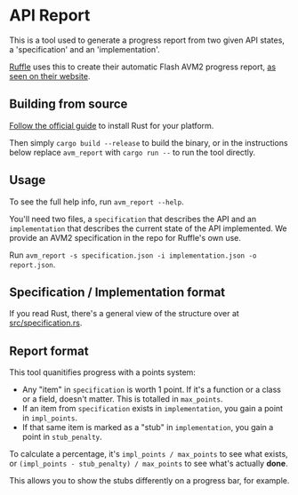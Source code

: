 # API Report

This is a tool used to generate a progress report from two given API states, a 'specification' and an 'implementation'.

[Ruffle](https://github.com/ruffle-rs/ruffle/) uses this to create their automatic Flash AVM2 progress report,
[as seen on their website](https://ruffle.rs/avm2.html).

## Building from source

[Follow the official guide](https://www.rust-lang.org/tools/install) to install Rust for your platform.

Then simply `cargo build --release` to build the binary,
or in the instructions below replace `avm_report` with `cargo run --` to run the tool directly.

## Usage

To see the full help info, run `avm_report --help`.

You'll need two files, a `specification` that describes the API and an `implementation` that describes the current state
of the API implemented. We provide an AVM2 specification in the repo for Ruffle's own use.

Run `avm_report -s specification.json -i implementation.json -o report.json`.

## Specification / Implementation format

If you read Rust, there's a general view of the structure over at [src/specification.rs](src/specification.rs).

## Report format

This tool quanitifies progress with a points system:
- Any "item" in `specification` is worth 1 point. If it's a function or a class or a field, doesn't matter. This is totalled in `max_points`.
- If an item from `specification` exists in `implementation`, you gain a point in `impl_points`.
- If that same item is marked as a "stub" in `implementation`, you gain a point in `stub_penalty`.

To calculate a percentage, it's `impl_points / max_points` to see what exists, or `(impl_points - stub_penalty) / max_points` to see what's actually **done**.

This allows you to show the stubs differently on a progress bar, for example.
